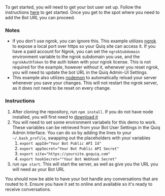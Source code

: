 To get started, you will need to get your bot user set up.  Follow the instructions [here](https://developers.goquiq.com/docs/bots#/?id=mountain-bot-deflection-amp-escalation) to get started.  Once you get to the spot where you need to add the Bot URL you can proceed.

### Notes
- If you don't use ngrok, you can ignore this. This example utilizes [ngrok](https://ngrok.com/) to expose a local port over https so your Quiq site can access it.  If you have a paid account for Ngrok, you can set the `ngrokSubdomain` environment variable to the ngrok subdomain you use, and the `ngrokAuthToken` to the auth token with your ngrok license.  This is not required for the example, however without it, whenever you reset ngrok, you will need to update the bot URL in the Quiq Admin-UI Settings.
- This example also utilizes [nodemon](https://nodemon.io/) to automatically reload your server whenever you save your changes. This will not restart the ngrok server, as it does not need to be reset on every change.

### Instructions
1. After cloning the repository, run `npm install`.  If you do not have node installed, you will first need to [download it](https://nodejs.org/en/) 
2. You will need to set some environment variabels for this demo to work.  These variables can be retrieved from your Bot User Settings in the Quiq Admin Interface.  You can do so by adding the lines to your `~/.bash_profile`, swapping out the placeholders with your variables
   1. `export appId="Your Bot Public API Id"`
   2. `export appSecret="Your Bot Public API Secret"`
   3. `export site="https://yoursite.goquiq.com"`
   4. `export hookSecret=""Your Bot Webhook Secret"`
3. run `npm start`.  This will start the server, as well as give you the URL you will need as your Bot URL

You should now be able to have your bot handle any conversations that are routed to it.  Ensure you have it set to online and available so it's ready to receive conversations.